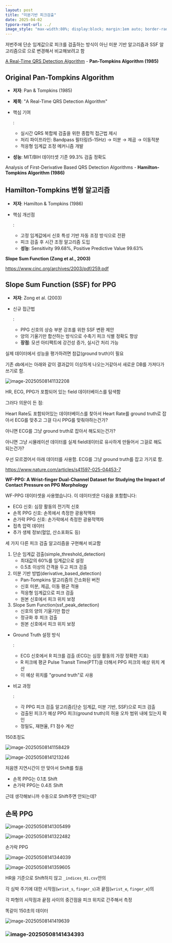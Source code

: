 ```yaml
---
layout: post
title: "미분기반 피크검출"
date: 2025-04-02
typora-root-url: ../
image_style: "max-width:80%; display:block; margin:1em auto; border-radius:10px; box-shadow:0px 4px 8px rgba(0,0,0,0.8);"
---
```




저번주에 단순 임계값으로 피크를 검출하는 방식이 아닌 미분 기반 알고리즘과 SSF 알고리즘으로 으로 변경해서 비교해보려고 함

[A Real-Time QRS Detection Algorithm](https://www.robots.ox.ac.uk/~gari/teaching/cdt/A3/readings/ECG/Pan+Tompkins.pdf) - **Pan-Tompkins Algorithm (1985)**

## Original Pan-Tompkins Algorithm

- **저자**: Pan & Tompkins (1985)

- **제목**: "A Real-Time QRS Detection Algorithm"

- 핵심 기여

  :

  - 실시간 QRS 복합체 검출을 위한 종합적 접근법 제시
  - 처리 파이프라인: Bandpass 필터링(5-15Hz) → 미분 → 제곱 → 이동적분
  - 적응형 임계값 조정 메커니즘 개발

- **성능**: MIT/BIH 데이터셋 기준 99.3% 검출 정확도

Analysis of First-Derivative Based QRS Detection Algorithms - **Hamilton-Tompkins Algorithm (1986)**

## Hamilton-Tompkins 변형 알고리즘

- **저자**: Hamilton & Tompkins (1986)

- 핵심 개선점

  :

  - 고정 임계값에서 신호 특성 기반 자동 조정 방식으로 전환
  - 피크 검출 후 시간 조정 알고리즘 도입
  - **성능**: Sensitivity 99.68%, Positive Predictive Value 99.63%

**Slope Sum Function (Zong et al., 2003)**

https://www.cinc.org/archives/2003/pdf/259.pdf

## Slope Sum Function (SSF) for PPG

- **저자**: Zong et al. (2003)

- 신규 접근법

  :

  - PPG 신호의 상승 부분 강조를 위한 SSF 변환 제안
  - 양의 기울기만 합산하는 방식으로 수축기 피크 식별 정확도 향상
  - **장점**: 모션 아티팩트에 강건성 증가, 실시간 처리 가능

실제 데이터에서 성능을 평가하려면 참값(ground truth)이 필요

기존 db에서는 아래와 같이 결과값이 이상하게 나오는거같아서 새로운 DB를 가져다가 쓰기로 함.

![image-20250508141132208](/assets/img/image-20250508141132208.png)

HR, ECG, PPG가 포함되어 있는 field 데이터베이스를 탐색함

그러다 의문이 든 점:

Heart Rate도 포함되어있는 데이터베이스를 찾아서 Heart Rate를 ground truth로 잡아서 ECG를 맞추고 그걸 다시 PPG를 맞춰야하는건가?

아니면 ECG를 그냥 ground truth로 잡아서 해도되는건가?

아니면 그냥 시뮬레이션 데이터를 실제 field데이터로 유사하게 만들어서 그걸로 해도 되는건가?

우선 모르겠어서 아래 데이터를 사용함. ECG를 그냥 ground truth를 잡고 가기로 함.

https://www.nature.com/articles/s41597-025-04453-7

**WF-PPG: A Wrist-finger Dual-Channel Dataset for Studying the Impact of Contact Pressure on PPG Morphology**

WF-PPG 데이터셋을 사용했습니다. 이 데이터셋은 다음을 포함합니다:

- ECG 신호: 심장 활동의 전기적 신호
- 손목 PPG 신호: 손목에서 측정한 광용적맥파
- 손가락 PPG 신호: 손가락에서 측정한 광용적맥파
- 접촉 압력 데이터
- 추가 생체 정보(혈압, 산소포화도 등)

세 가지 다른 피크 검출 알고리즘을 구현해서 비교함

1. 단순 임계값 검출(simple_threshold_detection)
   - 최대값의 60%를 임계값으로 설정
   - 0.5초 이상의 간격을 두고 피크 검출
2. 미분 기반 방법(derivative_based_detection)
   - Pan-Tompkins 알고리즘의 간소화된 버전
   - 신호 미분, 제곱, 이동 평균 적용
   - 적응형 임계값으로 피크 검출
   - 원본 신호에서 피크 위치 보정
3. Slope Sum Function(ssf_peak_detection)
   - 신호의 양의 기울기만 합산
   - 정규화 후 피크 검출
   - 원본 신호에서 피크 위치 보정

- Ground Truth 설정 방식

  :

  - ECG 신호에서 R 피크를 검출 (ECG는 심장 활동의 가장 정확한 지표)
  - R 피크에 평균 Pulse Transit Time(PTT)을 더해서 PPG 피크의 예상 위치 계산
  - 이 예상 위치를 "ground truth"로 사용

- 비교 과정

  :

  - 각 PPG 피크 검출 알고리즘(단순 임계값, 미분 기반, SSF)으로 피크 검출
  - 검출된 피크가 예상 PPG 피크(ground truth)의 허용 오차 범위 내에 있는지 확인
  - 정밀도, 재현율, F1 점수 계산

150초정도

![image-20250508141158429](/assets/img/image-20250508141158429.png)

![image-20250508141213246](/assets/img/image-20250508141213246.png)



처음엔 지연시간이 안 맞아서 Shift를 줬음

- 손목 PPG는 0.1초 Shift
- 손가락 PPG는 0.4초 Shift

근데 생각해보니까 수동으로 Shift주면 안되는데?

## 손목 PPG

![image-20250508141305499](/assets/img/image-20250508141305499.png)

![image-20250508141322482](/assets/img/image-20250508141322482.png)



손가락 PPG

![image-20250508141344039](/assets/img/image-20250508141344039.png)

![image-20250508141359605](/assets/img/image-20250508141359605.png)

HR을 기준으로 Shift하지 않고 `_indices_01.csv`안의

각 심박 주기에 대한 시작점(`wrist_s`, `finger_s`)과 끝점(`wrist_e`, `finger_e`)의

각 파형의 시작점과 끝점 사이의 중간점을 피크 위치로 간주해서 측정

똑같이 150초의 데이터

![image-20250508141419639](/assets/img/image-20250508141419639.png)

### ![image-20250508141434393](/assets/img/image-20250508141434393.png)

### 

### 

## 

## 
